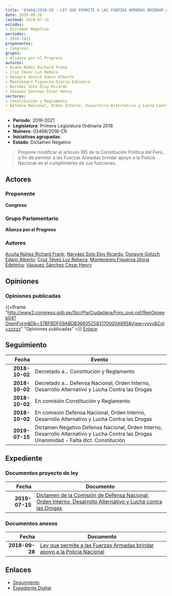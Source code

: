 ```yaml
---
title: "03468/2018-CR - LEY QUE PERMITE A LAS FUERZAS ARMADAS BRINDAR APOYO A LA POLICÍA NACIONAL"
date: 2018-09-28
lastmod: 2019-07-15
estados:
- Dictamen Negativo
periodos:
- 2016-2021
proponentes:
- Congreso
grupos:
- Alianza por el Progreso
autores:
- Acuña Núñez Richard Frank
- Cruz Tévez Luz Rebeca
- Donayre Gotzch Edwin Alberto
- Montenegro Figueroa Gloria Edelmira
- Narváez Soto Eloy Ricardo
- Vásquez Sánchez César Henry
sectores:
- Constitución y Reglamento
- Defensa Nacional, Orden Interno, Desarrollo Alternativo y Lucha Contra las Drogas
---
```

- **Periodo**: 2016-2021
- **Legislatura**: Primera Legislatura Ordinaria 2018
- **Número**: 03468/2018-CR
- **Iniciativas agrupadas**: 
- **Estado**: Dictamen Negativo

> Propone modificar el artículo 165 de la Constitución Política del Perú, a fin de permitir a las Fuerzas Armadas brindar apoyo a la Policía Nacional en el cumplimiento de sus funciones.


## Actores

### Proponente

**Congreso**

### Grupo Parlamentario

**Alianza por el Progreso**

### Autores

[Acuña Núñez Richard Frank](mailto:mailto:racuna@congreso.gob.pe); [Narváez Soto Eloy Ricardo](mailto:mailto:enarvaez@congreso.gob.pe); [Donayre Gotzch Edwin Alberto](mailto:mailto:edonayre@congreso.gob.pe); [Cruz Tévez Luz Rebeca](mailto:mailto:lcruzt@congreso.gob.pe); [Montenegro Figueroa Gloria Edelmira](mailto:mailto:gmontenegrof@congreso.gob.pe); [Vásquez Sánchez César Henry](mailto:mailto:cvasquezs@congreso.gob.pe)

## Opiniones

### Opiniones publicadas

{{<iframe "http://www2.congreso.gob.pe/Sicr/ParCiudadana/Foro_pvp.nsf/RepOpiweb04?OpenForm&Db=37BFBDF09ABDB366052583170000A995&View=yyyy&Col=zzzzz" "Opiniones publicadas" >}}
[Enlace](http://www2.congreso.gob.pe/Sicr/ParCiudadana/Foro_pvp.nsf/RepOpiweb04?OpenForm&Db=37BFBDF09ABDB366052583170000A995&View=yyyy&Col=zzzzz)


## Seguimiento

| Fecha | Evento |
|------:|--------|
| **2018-10-02** | Decretado a... Constitución y Reglamento |
| **2018-10-02** | Decretado a... Defensa Nacional, Orden Interno, Desarrollo Alternativo y Lucha Contra las Drogas |
| **2018-10-02** | En comisión Constitución y Reglamento |
| **2018-10-02** | En comisión Defensa Nacional, Orden Interno, Desarrollo Alternativo y Lucha Contra las Drogas |
| **2019-07-15** | Dictamen Negativo Defensa Nacional, Orden Interno, Desarrollo Alternativo y Lucha Contra las Drogas Unanimidad - Falta dict. Constitución |

## Expediente

### Documentos proyecto de ley

| Fecha | Documento |
|------:|-----------|
| **2019-07-15** | [Dictamen de la Comisión de Defensa Nacional, Orden Interno, Desarrollo Alternativo y Lucha contra las Drogas](http://www.leyes.congreso.gob.pe/Documentos/2016_2021/Dictamenes/Proyectos_de_Ley/03468DC07MAY20190715.pdf) |

### Documentos anexos

| Fecha | Documento |
|------:|-----------|
| **2018-09-28** | [Ley que permite a las Fuerzas Armadas brindar apoyo a la Policía Nacional](http://www.leyes.congreso.gob.pe/Documentos/2016_2021/Proyectos_de_Ley_y_de_Resoluciones_Legislativas/PL0346820180928.PDF) |

## Enlaces

- [Seguimiento](http://www2.congreso.gob.pe/Sicr/TraDocEstProc/CLProLey2016.nsf/f7fff46988ca05b1052578e100829cc7/134d35886a3e9f77052583160079ed2d?OpenDocument)
- [Expediente Digital](http://www2.congreso.gob.pe/Sicr/TraDocEstProc/Expvirt_2011.nsf/visbusqptramdoc1621/03468?opendocument)

